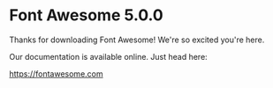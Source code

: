 # Font Awesome 5.0.0

Thanks for downloading Font Awesome! We're so excited you're here.

Our documentation is available online. Just head here:

https://fontawesome.com
